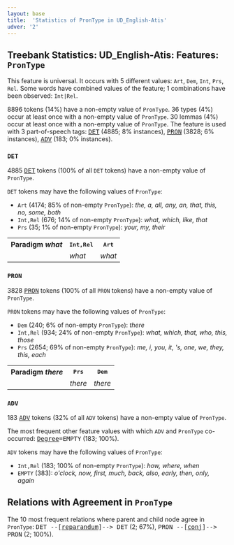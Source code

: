 ```yaml
---
layout: base
title:  'Statistics of PronType in UD_English-Atis'
udver: '2'
---
```


## Treebank Statistics: UD_English-Atis: Features: `PronType`

This feature is universal.
It occurs with 5 different values: `Art`, `Dem`, `Int`, `Prs`, `Rel`.
Some words have combined values of the feature; 1 combinations have been observed: `Int|Rel`.

8896 tokens (14%) have a non-empty value of `PronType`.
36 types (4%) occur at least once with a non-empty value of `PronType`.
30 lemmas (4%) occur at least once with a non-empty value of `PronType`.
The feature is used with 3 part-of-speech tags: <tt><a href="en_atis-pos-DET.html">DET</a></tt> (4885; 8% instances), <tt><a href="en_atis-pos-PRON.html">PRON</a></tt> (3828; 6% instances), <tt><a href="en_atis-pos-ADV.html">ADV</a></tt> (183; 0% instances).

### `DET`

4885 <tt><a href="en_atis-pos-DET.html">DET</a></tt> tokens (100% of all `DET` tokens) have a non-empty value of `PronType`.

`DET` tokens may have the following values of `PronType`:

* `Art` (4174; 85% of non-empty `PronType`): <em>the, a, all, any, an, that, this, no, some, both</em>
* `Int,Rel` (676; 14% of non-empty `PronType`): <em>what, which, like, that</em>
* `Prs` (35; 1% of non-empty `PronType`): <em>your, my, their</em>

<table>
  <tr><th>Paradigm <i>what</i></th><th><tt>Int,Rel</tt></th><th><tt>Art</tt></th></tr>
  <tr><td><tt></tt></td><td><em>what</em></td><td><em>what</em></td></tr>
</table>

### `PRON`

3828 <tt><a href="en_atis-pos-PRON.html">PRON</a></tt> tokens (100% of all `PRON` tokens) have a non-empty value of `PronType`.

`PRON` tokens may have the following values of `PronType`:

* `Dem` (240; 6% of non-empty `PronType`): <em>there</em>
* `Int,Rel` (934; 24% of non-empty `PronType`): <em>what, which, that, who, this, those</em>
* `Prs` (2654; 69% of non-empty `PronType`): <em>me, i, you, it, 's, one, we, they, this, each</em>

<table>
  <tr><th>Paradigm <i>there</i></th><th><tt>Prs</tt></th><th><tt>Dem</tt></th></tr>
  <tr><td><tt></tt></td><td><em>there</em></td><td><em>there</em></td></tr>
</table>

### `ADV`

183 <tt><a href="en_atis-pos-ADV.html">ADV</a></tt> tokens (32% of all `ADV` tokens) have a non-empty value of `PronType`.

The most frequent other feature values with which `ADV` and `PronType` co-occurred: <tt><a href="en_atis-feat-Degree.html">Degree</a></tt><tt>=EMPTY</tt> (183; 100%).

`ADV` tokens may have the following values of `PronType`:

* `Int,Rel` (183; 100% of non-empty `PronType`): <em>how, where, when</em>
* `EMPTY` (383): <em>o'clock, now, first, much, back, also, early, then, only, again</em>

## Relations with Agreement in `PronType`

The 10 most frequent relations where parent and child node agree in `PronType`:
<tt>DET --[<tt><a href="en_atis-dep-reparandum.html">reparandum</a></tt>]--> DET</tt> (2; 67%),
<tt>PRON --[<tt><a href="en_atis-dep-conj.html">conj</a></tt>]--> PRON</tt> (2; 100%).

